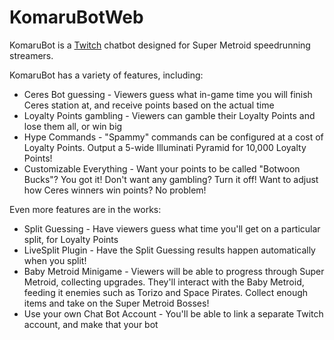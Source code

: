 # KomaruBotWeb

KomaruBot is a [Twitch](https://www.twitch.tv/) chatbot designed for Super Metroid speedrunning streamers.

KomaruBot has a variety of features, including:
* Ceres Bot guessing - Viewers guess what in-game time you will finish Ceres station at, and receive points based on the actual time
* Loyalty Points gambling - Viewers can gamble their Loyalty Points and lose them all, or win big
* Hype Commands - "Spammy" commands can be configured at a cost of Loyalty Points. Output a 5-wide Illuminati Pyramid for 10,000 Loyalty Points!
* Customizable Everything - Want your points to be called "Botwoon Bucks"? You got it! Don't want any gambling? Turn it off! Want to adjust how Ceres winners win points? No problem!

Even more features are in the works:
* Split Guessing - Have viewers guess what time you'll get on a particular split, for Loyalty Points
* LiveSplit Plugin - Have the Split Guessing results happen automatically when you split!
* Baby Metroid Minigame - Viewers will be able to progress through Super Metroid, collecting upgrades. They'll interact with the Baby Metroid, feeding it enemies such as Torizo and Space Pirates. Collect enough items and take on the Super Metroid Bosses!
* Use your own Chat Bot Account - You'll be able to link a separate Twitch account, and make that your bot
